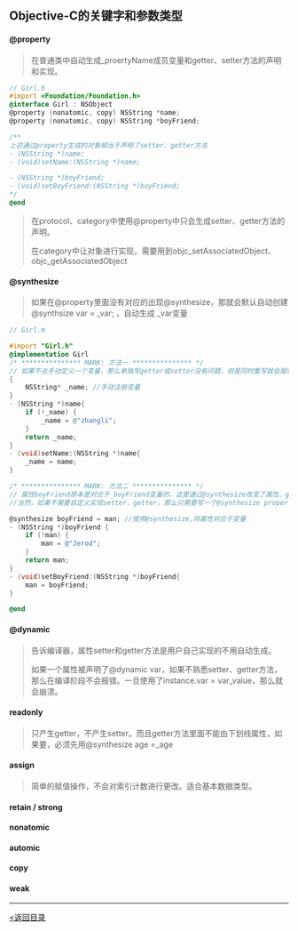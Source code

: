 ## Objective-C的关键字和参数类型

#### @property

>  在普通类中自动生成_proertyName成员变量和getter、setter方法的声明和实现。

```objective-c
// Girl.h
#import <Foundation/Foundation.h>
@interface Girl : NSObject
@property (nonatomic, copy) NSString *name;
@property (nonatomic, copy) NSString *boyFriend;

/**
上述通过property生成的对象相当于声明了setter、getter方法
- (NSString *)name;
- (void)setName:(NSString *)name;

- (NSString *)boyFriend;
- (void)setBoyFriend:(NSString *)boyFriend;
*/
@end
```



> 在protocol、category中使用@property中只会生成setter、getter方法的声明。
>
> 在category中让对象进行实现，需要用到objc_setAssociatedObject、objc_getAssociatedObject



#### @synthesize

> 如果在@property里面没有对应的出现@synthesize，那就会默认自动创建@synthsize var = _var; ，自动生成 _var变量

```objective-c
// Girl.m

#import "Girl.h"
@implementation Girl
/* *************** MARK: 方法一 *************** */
// 如果不去手动定义一个变量，那么单独写getter或setter没有问题，但是同时重写就会报错了。
{
    NSString* _name; //手动注册变量
}
- (NSString *)name{
    if (!_name) {
        _name = @"zhangli";
    }
    return _name;
}
- (void)setName:(NSString *)name{
    _name = name;
}

/* *************** MARK: 方法二 *************** */
// 属性boyFriend原本是对应于_boyFriend变量的，这里通过@synthesize改变了属性、getter、setter对应的变量。（这点很有用处，比如可以在子类修改父类中readonly属性的值。）
//当然，如果不需要自定义实现setter、getter，那么只需要写一个@synthesize property = newName；

@synthesize boyFriend = man; //使用@synthesize,将属性对应于变量
- (NSString *)boyFriend {
    if (!man) {
        man = @"Jerod";
    }
    return man;
}
- (void)setBoyFriend:(NSString *)boyFriend{
    man = boyFriend;
}

@end
```



#### @dynamic

> 告诉编译器，属性setter和getter方法是用户自己实现的不用自动生成。
>
> 如果一个属性被声明了@dynamic var，如果不熟悉setter、getter方法，那么在编译阶段不会报错。一旦使用了instance.var = var_value，那么就会崩溃。



#### readonly

> 只产生getter，不产生setter。而且getter方法里面不能由下划线属性，如果要，必须先用@synthesize age =_age



#### assign

> 简单的赋值操作，不会对索引计数进行更改。适合基本数据类型。



#### retain / strong



#### nonatomic



#### automic



#### copy



#### weak





---

[<返回目录](https://weadar.github.io/index)